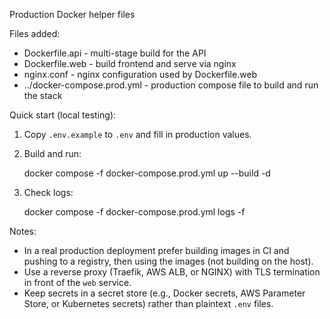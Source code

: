 Production Docker helper files

Files added:
- Dockerfile.api - multi-stage build for the API
- Dockerfile.web - build frontend and serve via nginx
- nginx.conf - nginx configuration used by Dockerfile.web
- ../docker-compose.prod.yml - production compose file to build and run the stack

Quick start (local testing):

1. Copy `.env.example` to `.env` and fill in production values.
2. Build and run:

   docker compose -f docker-compose.prod.yml up --build -d

3. Check logs:

   docker compose -f docker-compose.prod.yml logs -f

Notes:
- In a real production deployment prefer building images in CI and pushing to a registry, then using the images (not building on the host).
- Use a reverse proxy (Traefik, AWS ALB, or NGINX) with TLS termination in front of the `web` service.
- Keep secrets in a secret store (e.g., Docker secrets, AWS Parameter Store, or Kubernetes secrets) rather than plaintext `.env` files.
